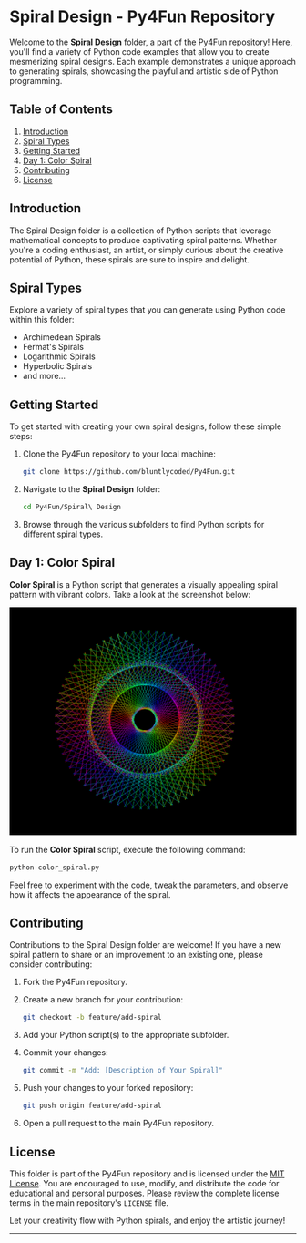 # Spiral Design - Py4Fun Repository

Welcome to the **Spiral Design** folder, a part of the Py4Fun repository! Here, you'll find a variety of Python code examples that allow you to create mesmerizing spiral designs. Each example demonstrates a unique approach to generating spirals, showcasing the playful and artistic side of Python programming.

## Table of Contents

1. [Introduction](#introduction)
2. [Spiral Types](#spiral-types)
3. [Getting Started](#getting-started)
4. [Day 1: Color Spiral](#day-1-color-spiral)
5. [Contributing](#contributing)
6. [License](#license)

## Introduction

The Spiral Design folder is a collection of Python scripts that leverage mathematical concepts to produce captivating spiral patterns. Whether you're a coding enthusiast, an artist, or simply curious about the creative potential of Python, these spirals are sure to inspire and delight.

## Spiral Types

Explore a variety of spiral types that you can generate using Python code within this folder:

- Archimedean Spirals
- Fermat's Spirals
- Logarithmic Spirals
- Hyperbolic Spirals
- and more...

## Getting Started

To get started with creating your own spiral designs, follow these simple steps:

1. Clone the Py4Fun repository to your local machine:

   ```bash
   git clone https://github.com/bluntlycoded/Py4Fun.git
   ```

2. Navigate to the **Spiral Design** folder:

   ```bash
   cd Py4Fun/Spiral\ Design
   ```

3. Browse through the various subfolders to find Python scripts for different spiral types.

## Day 1: Color Spiral

**Color Spiral** is a Python script that generates a visually appealing spiral pattern with vibrant colors. Take a look at the screenshot below:

![Color Spiral Screenshot](Color_Spiral_Screenshot.png)

To run the **Color Spiral** script, execute the following command:

```bash
python color_spiral.py
```

Feel free to experiment with the code, tweak the parameters, and observe how it affects the appearance of the spiral.

## Contributing

Contributions to the Spiral Design folder are welcome! If you have a new spiral pattern to share or an improvement to an existing one, please consider contributing:

1. Fork the Py4Fun repository.

2. Create a new branch for your contribution:

   ```bash
   git checkout -b feature/add-spiral
   ```

3. Add your Python script(s) to the appropriate subfolder.

4. Commit your changes:

   ```bash
   git commit -m "Add: [Description of Your Spiral]"
   ```

5. Push your changes to your forked repository:

   ```bash
   git push origin feature/add-spiral
   ```

6. Open a pull request to the main Py4Fun repository.

## License

This folder is part of the Py4Fun repository and is licensed under the [MIT License](../LICENSE). You are encouraged to use, modify, and distribute the code for educational and personal purposes. Please review the complete license terms in the main repository's `LICENSE` file.

Let your creativity flow with Python spirals, and enjoy the artistic journey!

---
